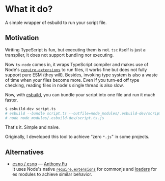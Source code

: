 # What it do?

A simple wrapper of esbuild to run your script file.

## Motivation

Writing TypeScript is fun, but executing them is not. `tsc` itself is just
a transpiler, it does not support bundling nor executing.

Now `ts-node` comes in, it wraps TypeScript compiler and makes use of
Node's [`require.extensions`][reqext] to run files, it works fine but does not
fully support pure ESM (they will). Besides, invoking type system is also
a waste of time when your files become more. Even if you turn-ed off type
checking, reading files in node's single thread is also slow.

Now, with [esbuild](https://esbuild.github.io), you can bundle your script
into one file and run it much faster.

```bash
$ esbuild-dev script.ts
# esbuild --bundle script.ts --outfile=node_modules/.esbuild-dev/script.ts.js
# node node_modules/.esbuild-dev/script.ts.js
```

That's it. Simple and naive.

Originally, I developed this tool to achieve <q>zero `*.js`</q> in some
projects.

## Alternatives

- [<samp>esno</samp> / <samp>esmo</samp>](https://github.com/antfu/esno) &mdash; [Anthony Fu](https://github.com/antfu)\
  It uses Node's native [`require.extensions`][reqext] for commonjs and [loaders](https://nodejs.org/api/esm.html#loaders) for es modules to achieve similar behavior.

[reqext]: https://nodejs.org/api/modules.html#requireextensions
